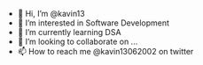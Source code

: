 - 👋 Hi, I’m @kavin13
- 👀 I’m interested in Software Development
- 🌱 I’m currently learning DSA
- 💞️ I’m looking to collaborate on ...
- 📫 How to reach me @kavin13062002 on twitter

<!---
kavin13/kavin13 is a ✨ special ✨ repository because its `README.md` (this file) appears on your GitHub profile.
You can click the Preview link to take a look at your changes.
--->
